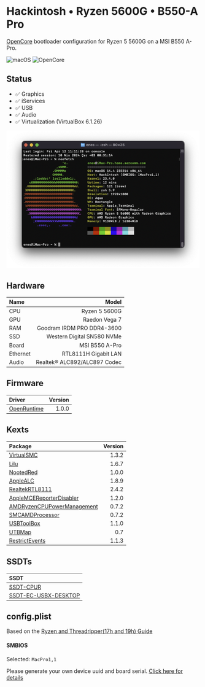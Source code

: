 # Hackintosh • Ryzen 5600G • B550-A Pro
[OpenCore](https://dortania.github.io/OpenCore-Install-Guide) bootloader configuration for Ryzen 5 5600G on a MSI B550 A-Pro.

![macOS](https://img.shields.io/static/v1?label=macOS&message=v14.4%20Sonoma&color=red&style=flat-square&logo=macOS)
![OpenCore](https://img.shields.io/static/v1?label=OpenCore&message=v1.0.0&color=red&style=flat-square&logo=apple)


## Status

- ✅ Graphics
- ✅ iServices
- ✅ USB
- ✅ Audio
- ✅ Virtualization (VirtualBox 6.1.26)
  
![About](About.png)


## Hardware

| Name     |                             Model |
| :------- | --------------------------------: |
| CPU      |                     Ryzen 5 5600G |
| GPU      |                     Raedon Vega 7 |
| RAM      |        Goodram IRDM PRO DDR4-3600 |
| SSD      |        Western Digital SN580 NVMe |
| Board    |                    MSI B550 A-Pro |
| Ethernet |              RTL8111H Gigabit LAN |
| Audio    |      Realtek® ALC892/ALC897 Codec |


## Firmware
| Driver       |         Version |
| :------------| --------------: |
| [OpenRuntime](https://github.com/acidanthera/OpenCorePkg/releases)  |           1.0.0 |


## Kexts

| Package                    | Version |
| :------------------------- | ------: |
| [VirtualSMC](https://github.com/acidanthera/VirtualSMC/releases)                 |   1.3.2 |
| [Lilu](https://github.com/acidanthera/Lilu/releases)                       |   1.6.7 |
| [NootedRed](https://github.com/ChefKissInc/NootedRed)              |   1.0.0 |
| [AppleALC](https://github.com/acidanthera/AppleALC/releases)                   |   1.8.9 |
| [RealtekRTL8111](https://github.com/Mieze/RTL8111_driver_for_OS_X/releases)             |   2.4.2 |
| [AppleMCEReporterDisabler](https://github.com/acidanthera/bugtracker/files/3703498/AppleMCEReporterDisabler.kext.zip)   |   1.2.0 |
| [AMDRyzenCPUPowerManagement](https://github.com/trulyspinach/SMCAMDProcessor/releases) |     0.7.2 |
| [SMCAMDProcessor](https://github.com/trulyspinach/SMCAMDProcessor/releases)            |     0.7.2 |
| [USBToolBox](https://github.com/USBToolBox/kext/releases)                 |   1.1.0 |
| [UTBMap](https://github.com/USBToolBox/kext/releases)                     |     0.7 |
| [RestrictEvents](https://github.com/acidanthera/RestrictEvents/releases)             |   1.1.3 |


## SSDTs
| SSDT                     |
| :----------------------- | 
| [SSDT-CPUR](https://github.com/dortania/Getting-Started-With-ACPI/blob/master/extra-files/compiled/SSDT-CPUR.aml) |
| [SSDT-EC-USBX-DESKTOP](https://github.com/dortania/Getting-Started-With-ACPI/blob/master/extra-files/compiled/SSDT-EC-USBX-DESKTOP.aml) |


## config.plist

Based on the [Ryzen and Threadripper(17h and 19h) Guide](https://dortania.github.io/OpenCore-Install-Guide/AMD/zen.html)


#### SMBIOS

Selected: `MacPro1,1`

Please generate your own device uuid and board serial.
[Click here for details](https://dortania.github.io/OpenCore-Install-Guide/AMD/zen.html#platforminfo)
